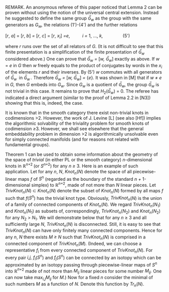 <p>REMARK. An anonymous referee of this paper
noticed that Lemma 2 can be proven without using the notion of the universal
central extension. Instead he suggested to define the same group <i>G̅<sub>w</sub></i> as the group with the same generators
as <i>G<sub>w</sub>, </i>the relations
(1')-(4') and the further relations</p>

<p>[<i>r</i>,<i> a</i>]<i> </i>= [<i>r</i>,<i> b</i>]<i> = </i>[<i>r</i>, <i>c</i>] = [<i>r</i>, <i>x<sub>i</sub></i>] <i>=e</i>,<i>          i = </i>1, …,<i>
k,</i>                (5')</p>

<p>where <i>r</i> runs over the set of all relators of <i>G.</i> (It is not difficult to see that this finite
presentation is a simplification of the finite presentation of <i>G̅<sub>w</sub></i> considered above.) One can prove that <i>G̅<sub>w</sub> = </i>[<i>w,
G̅<sub>w</sub></i>] exactly as above. If <i>w</i>
= <i>e</i> in <i>G</i>
then <i>w</i> freely equals to the product of
conjugates by words in the <i>x<sub>i</sub></i>
of the elements <i>r</i> and their inverses. By
(5') <i>w</i> commutes with all generators of <i>G̅<sub>w </sub></i> in <i>G̅<sub>w
</sub>.</i> Therefore <i>G̅<sub>w</sub> = </i>[<i>w, G̅<sub>w</sub></i>]<i>
= </i>{<i>e</i>}<i>. </i>It was shown in [M] that if <i>w</i> ≠ <i>e</i> in <i>G,</i> then <i>G</i>
embeds into <i>G<sub>w</sub>.</i> Since <i>G<sub>w</sub></i> is a quotient of <i>G̅<sub>w</sub>,</i> the group <i>G̅<sub>w</sub></i> is not trivial in this case. It
remains to prove that <i>H</i><sub>2</sub>(<i>G̅<sub>w</sub></i>) = 0. The referee has indicated a
direct argument (similar to the proof of Lemma 2.2 in [N3]) showing that this
is, indeed, the case.</p>

<p>It is known that in the smooth category there
exist non-trivial knots in codimensions &gt;2. However, the work of J. Levine
[L] (see also [Hf]) implies the algorithmic solvability of the triviality
problem for smooth knots of codimension <i>≥</i>3.
However, we shall see elsewhere that the general embeddability problem in
dimension &gt;2 is algorithmically unsolvable even for simply connected
manifolds (and for reasons not related with fundamental groups).</p>

<p>Theorem 1 can be used to obtain some
information about the geometry of the space of <i>trivial</i>
(in either PL or the smooth category) <i>n</i>-dimensional
knots in ℝ<i><sup>n</sup></i><sup>+2 </sup>(or <i>S<sup>n</sup></i><sup>+2</sup>) for any <i>n ≥ </i>3<i>.</i> Here is
an example of such application. Let for any <i>n</i>,
<i>N</i>,<i>
Knot<sub>n</sub></i>(<i>N</i>) denote the space
of all piecewise-linear maps <i>f</i> of <i>S<sup>n</sup></i> (regarded as the boundary of the
standard <i>n + </i>1-dimensional simplex) to ℝ<i><sup>n</sup></i><sup>+2</sup>, made of not more than <i>N</i> linear pieces. Let <i>TrivKnot<sub>n</sub></i>(<i>N</i>)<i> </i>⊂ <i>Knot<sub>n</sub></i>(<i>N</i>)
denote the subset of <i>Knot<sub>n</sub></i>(<i>N</i>)<i> </i>formed by
all maps <i>f</i> such that <i>f</i>(<i>S<sup>n</sup></i>)
has the trivial knot type. Obviously, <i>TrivKnot<sub>n</sub></i>(<i>N</i>) is the union of a family of connected components
of <i>Knot<sub>n</sub></i>(<i>N</i>)<i>.</i> We regard <i>TrivKnot<sub>n</sub></i>(<i>N</i><sub>1</sub>)
and <i>Knot<sub>n</sub></i>(<i>N</i><sub>1</sub>) as subsets of, correspondingly, <i>TrivKnot<sub>n</sub></i>(<i>N</i><sub>2</sub>)<i> </i>and <i>Knot<sub>n</sub></i>(<i>N</i><sub>2</sub>) for any <i>N</i><sub>2</sub> &gt; <i>N</i><sub>1</sub>.
We will demonstrate below that for any <i>n </i>≥<i> </i>3 and all sufficiently large <i>N</i>, <i>TrivKnot<sub>n</sub></i>(<i>N</i>) is disconnected. Still, it is easy to see that <i>TrivKnot<sub>n</sub></i>(<i>N</i>)
can have only finitely many connected components. Hence for any <i>n</i>,<i> N</i> there
exists <i>M ≥ N</i> such that <i>TrivKnot<sub>n</sub></i>(<i>N</i>)
is comprised in a connected component of <i>TrivKnot<sub>n</sub></i>(<i>M</i>)<i>.</i> (Indeed,
we can choose a representative <i>f<sub>i</sub></i>
from every connected component of <i>TrivKnot<sub>n</sub></i>(<i>N</i>)<i>.</i> For every pair <i>i,j,
f<sub>i</sub></i>(<i>S<sup>n</sup></i>) and <i>f<sub>j</sub></i>(<i>S<sup>n</sup></i>)
can be connected by an isotopy which can be approximated by an isotopy passing
through piecewise-linear maps of <i>S<sup>n</sup></i>
into ℝ<i><sup>n</sup></i><sup>+2</sup> made of
not more than <i>M<sub>ij</sub></i> linear
pieces for some number <i>M<sub>ij</sub>.</i>
One can now take max<i><sub>i</sub></i><sub>,</sub><i><sub>j</sub>M<sub>ij</sub></i> for <i>M.</i>) Now for a fixed <i>n </i>consider the minimal of such numbers <i>M</i> as a function of <i>N.</i>
Denote this function by <i>Tr<sub>n</sub></i>(<i>N</i>).</p>
